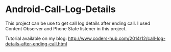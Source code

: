 Android-Call-Log-Details
========================

This project can be use to get call log details after ending call. I used Content Observer and Phone State listener in this project.

Tutorial available on my blog: http://www.coders-hub.com/2014/12/call-log-details-after-ending-call.html
